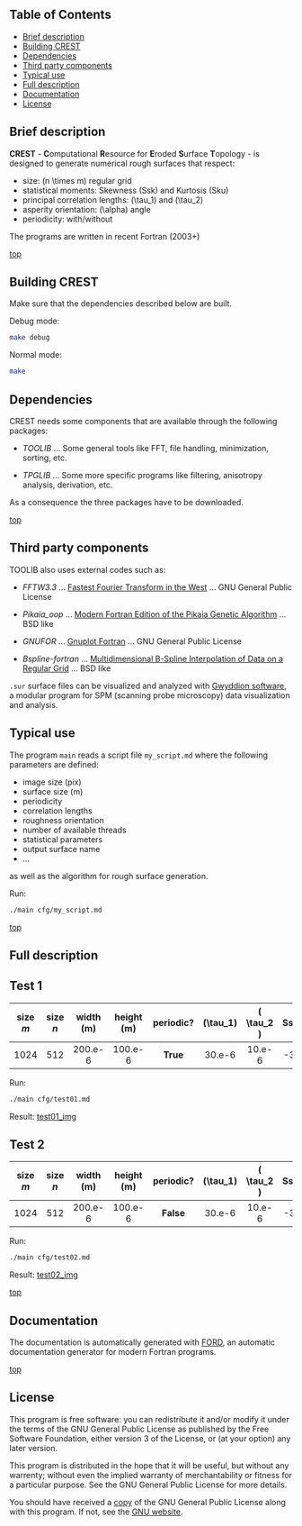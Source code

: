 Table of Contents
-----------------

- [Brief description](#brief-description)
- [Building CREST](#building-crest)
- [Dependencies](#dependencies)
- [Third party components](#third-party-components)
- [Typical use](#typical-use)
- [Full description](#full-description)
- [Documentation](#documentation)
- [License](#license)

Brief description
-----------------

**CREST** - **C**omputational **R**esource for **E**roded **S**urface **T**opology - is designed to generate numerical rough surfaces that respect:

* size: \(n \times m\) regular grid
* statistical moments: Skewness \(Ssk\) and Kurtosis \(Sku\)
* principal correlation lengths: \(\tau_1\) and \(\tau_2\)
* asperity orientation: \(\alpha\) angle
* periodicity: with/without

The programs are written in recent Fortran (2003+)

[top](#table-of-contents)

Building CREST
--------------

Make sure that the dependencies described below are built.

Debug mode:

```bash
make debug
```
Normal mode:

```bash
make
```

Dependencies
------------

CREST needs some components that are available through the following packages:

* *TOOLIB* ... Some general tools like FFT, file handling, minimization, sorting, etc.

* *TPGLIB* ... Some more specific programs like filtering, anisotropy analysis, derivation, etc.

As a consequence the three packages have to be downloaded.

[top](#table-of-contents)

Third party components
----------------------

TOOLIB also uses external codes such as:

+ *FFTW3.3* ... [Fastest Fourier Transform in the West](https://www.fftw.org/) ... GNU General Public License

+ *Pikaia_oop* ... [Modern Fortran Edition of the Pikaia Genetic Algorithm](http://github.com/jacobwilliams/pikaia) ... BSD like

+ *GNUFOR* ... [Gnuplot Fortran](https://people.math.sc.edu/Burkardt/f_src/gnufor/gnufor.html) ... GNU General Public License

+ *Bspline-fortran* ... [Multidimensional B-Spline Interpolation of Data on a Regular Grid](https://github.com/jacobwilliams/bspline-fortran) ... BSD like

`.sur` surface files can be visualized and analyzed with [Gwyddion software](http://gwyddion.net/download.php), a modular program for SPM (scanning probe microscopy) data visualization and analysis.

Typical use
-----------

The program `main` reads a script file `my_script.md` where the following parameters are defined:

+ image size (pix)
+ surface size (m)
+ periodicity
+ correlation lengths
+ roughness orientation
+ number of available threads
+ statistical parameters
+ output surface name
+ ...

as well as the algorithm for rough surface generation.

Run:

```bash
./main cfg/my_script.md
```


[top](#table-of-contents)

Full description
----------------

## Test 1

| size *m* | size *n* | width (m) | height (m) | periodic? | \(\tau_1\) | \( \tau_2 \) | Ssk | Sku |
|:--------:|:--------:|:---------:|:----------:|:---------:|:----------:|:------------:|:---:|:---:|
| 1024     | 512      | 200.e-6   | 100.e-6    | **True**  | 30.e-6     | 10.e-6       | -3. | 15. |

Run:

```bash
./main cfg/test01.md
```

Result:
[test01_img](./media/test01.jpg)

## Test 2

| size *m* | size *n* | width (m) | height (m) | periodic? | \(\tau_1\) | \( \tau_2 \) | Ssk | Sku |
|:--------:|:--------:|:---------:|:----------:|:---------:|:----------:|:------------:|:---:|:---:|
| 1024     | 512      | 200.e-6   | 100.e-6    | **False** | 30.e-6     | 10.e-6       | -3. | 15. |

Run:

```bash
./main cfg/test02.md
```

Result:
[test02_img](./media/test02.jpg)

[top](#table-of-contents)

Documentation
-------------
The documentation is automatically generated with [FORD](https://github.com/Fortran-FOSS-Programmers/ford), an automatic documentation generator for modern Fortran programs.

[top](#table-of-contents)

License
-------

This program is free software: you can redistribute it and/or modify it under the terms of the GNU General Public License as published by the Free Software Foundation, either version 3 of the License, or (at your option) any later version.

This program is distributed in the hope that it will be useful, but without any warrenty; without even the implied warranty of merchantability or fitness for a particular purpose. See the GNU General Public License for more details.

You should have received a [copy](https://github.com/TRIBO-Pprime/CREST/LICENSE) of the GNU General Public License along with this program. If not, see the [GNU website](https://www.gnu.org/licenses/gpl.html).
